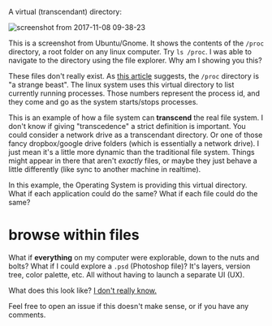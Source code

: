 A virtual (transcendant) directory:

![screenshot from 2017-11-08 09-38-23](https://user-images.githubusercontent.com/5721688/32557785-bfc769ee-c468-11e7-9d57-57959928136a.png)

This is a screenshot from Ubuntu/Gnome.  It shows the contents of the `/proc` directory, a root folder on any linux computer.  Try `ls /proc`.  I was able to navigate to the directory using the file explorer.  Why am I showing you this?

These files don't really exist.  As [this article](https://www.linux.com/news/discover-possibilities-proc-directory) suggests, the `/proc` directory is "a strange beast".  The linux system uses this virtual directory to list currently running processes.  Those numbers represent the process id, and they come and go as the system starts/stops processes.

This is an example of how a file system can **transcend** the real file system.  I don't know if giving "transcedence" a strict definition is important.  You could consider a network drive as a transcendant directory.  Or one of those fancy dropbox/google drive folders (which is essentially a network drive).  I just mean it's a little more dynamic than the traditional file system.  Things might appear in there that aren't *exactly* files, or maybe they just behave a little differently (like sync to another machine in realtime).

In this example, the Operating System is providing this virtual directory.  What if each application could do the same?  What if each file could do the same?

# browse within files

What if **everything** on my computer were explorable, down to the nuts and bolts?  What if I could explore a `.psd` (Photoshop file)?  It's layers, version tree, color palette, etc.  All without having to launch a separate UI (UX).

What does this look like?  [I don't really know.](visual.md)


Feel free to open an issue if this doesn't make sense, or if you have any comments.
